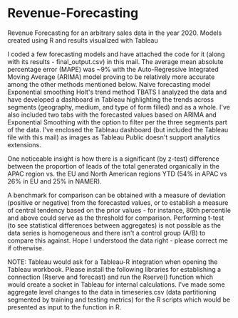 # Revenue-Forecasting
Revenue Forecasting for an arbitrary sales data in the year 2020. Models created using R and results visualized with Tableau

I coded a few forecasting models and have attached the code for it (along with its results - final_output.csv) in this mail. The average mean absolute percentage error (MAPE) was ~9% with the Auto-Regressive Integrated Moving Average (ARIMA) model proving to be relatively more accurate among the other methods mentioned below.
Naive forecasting model
Exponential smoothing
Holt's trend method
TBATS
I analyzed the data and have developed a dashboard in Tableau highlighting the trends across segments (geography, medium, and type of form filled) and as a whole. I've also included two tabs with the forecasted values based on ARIMA and Exponential Smoothing with the option to filter per the three segments part of the data. I've enclosed the Tableau dashboard (but included the Tableau file with this mail) as images as Tableau Public doesn't support analytics extensions.

One noticeable insight is how there is a significant (by z-test) difference between the proportion of leads of the total generated organically in the APAC region vs. the EU and North American regions YTD (54% in APAC vs 26% in EU and 25% in NAMER).

A benchmark for comparison can be obtained with a measure of deviation (positive or negative) from the forecasted values, or to establish a measure of central tendency based on the prior values - for instance, 80th percentile and above could serve as the threshold for comparison. Performing t-test (to see statistical differences between aggregates) is not possible as the data series is homogeneous and there isn't a control group (A/B) to compare this against. Hope I understood the data right - please correct me if otherwise.

NOTE: Tableau would ask for a Tableau-R integration when opening the Tableau workbook. Please install the following libraries for establishing a connection (Rserve and forecast) and run the Rserve() function which would create a socket in Tableau for internal calculations. I've made some aggregate level changes to the data in timeseries.csv (data partitioning segmented by training and testing metrics) for the R scripts which would be presented as input to the function in R.
